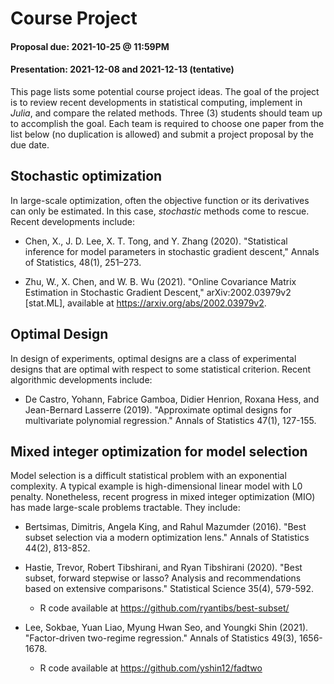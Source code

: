 # Course Project 

#### Proposal due: 2021-10-25 @ 11:59PM
#### Presentation: 2021-12-08 and 2021-12-13 (tentative)

This page lists some potential course project ideas. 
The goal of the project is to review recent developments in statistical computing, implement in *Julia*, and compare the related methods. 
Three (3) students should team up to accomplish the goal. Each team is required to choose one paper from the list below (no duplication is allowed) and submit a project proposal by the due date.

## Stochastic optimization

In large-scale optimization, often the objective function or its derivatives can only be estimated. In this case, *stochastic* methods come to rescue. Recent developments include:

* Chen, X., J. D. Lee, X. T. Tong, and Y. Zhang (2020). "Statistical inference for model parameters in stochastic gradient descent," Annals of Statistics, 48(1), 251–273.

* Zhu, W., X. Chen, and W. B. Wu (2021). "Online Covariance Matrix Estimation in Stochastic Gradient Descent," arXiv:2002.03979v2 [stat.ML], available at https://arxiv.org/abs/2002.03979v2.

## Optimal Design

In design of experiments, optimal designs are a class of experimental designs that are optimal with respect to some statistical criterion. Recent algorithmic developments include:

<!-- * Dennis Schmidt. "Characterization of $c$-, $L$-, and $\phi_k$-optimal designs for a class of non-linear multiple-regression models." Journal of the Royal Statistical Society -- Series B (2019): 101-120 -->

* De Castro, Yohann, Fabrice Gamboa, Didier Henrion, Roxana Hess, and Jean-Bernard Lasserre (2019). "Approximate optimal designs for multivariate polynomial regression." Annals of Statistics 47(1), 127-155.

<!--* Yue, Yuguang, Lieven Vandenberghe, and Weng Kee Wong (2019). "T-optimal designs for multi-factor polynomial regression models via a semidefinite relaxation method." Statistics and Computing 29(4), 725-738.-->

## Mixed integer optimization for model selection

Model selection is a difficult statistical problem with an exponential complexity. A typical example is high-dimensional linear model with L0 penalty. Nonetheless, recent progress in mixed integer optimization (MIO) has made large-scale problems tractable. They include:

<!--* Bertsimas, Dimitris, and Bart Van Parys (2020). "Sparse high-dimensional regression: Exact scalable algorithms and phase transitions." Annals of Statistics 48(1), 300-323.-->

* Bertsimas, Dimitris, Angela King, and Rahul Mazumder (2016). "Best subset selection via a modern optimization lens." Annals of Statistics 44(2), 813-852.

<!--* Dedieu, Antoine, Hussein Hazimeh, and Rahul Mazumder (2021). "Learning Sparse Classifiers: Continuous and Mixed Integer Optimization Perspectives." Journal of Machine Learning Research 22(135), 1-47.-->

* Hastie, Trevor, Robert Tibshirani, and Ryan Tibshirani (2020). "Best subset, forward stepwise or lasso? Analysis and recommendations based on extensive comparisons." Statistical Science 35(4), 579-592.
	+ R code available at https://github.com/ryantibs/best-subset/

* Lee, Sokbae, Yuan Liao, Myung Hwan Seo, and Youngki Shin (2021). "Factor-driven two-regime regression." Annals of Statistics 49(3), 1656-1678.
	+ R code available at https://github.com/yshin12/fadtwo

<!--
## Fused lasso and total variation penalty

Total variation (TV) penalty has been popular in image processing since the work of Rudin, L. I., Osher, S. and Fatemi, E. (1992), "Nonlinear total variation based noise removal algorithms," Physica D: 60(1), 259–268. This penalty has become popularized in statistics under the name "fused lasso," due to Tibshirani, R. , Saunders, M., Rosset, S., Zhu, J., and Knight, K. (2005), "Sparsity and Smoothness Via the Fused Lasso," Journal of the Royal Statistical Society, Series B, 67, 91–108; and Tibshirani, R. J., and Taylor, J. (2011), "The Solution Path of the Generalized Lasso," Annals of Statistics, 39, 1335–1371. TV penalty is becoming increasingly popular in other estimation problems than regression:

* Bassett, Robert, and James Sharpnack. "Fused density estimation: theory and methods." Journal of the Royal Statistical Society -- Series B (2019): 839-860. 

* Tan, K. M. and Witten, D. "Statistical properties of convex clustering." Electron. J. Statist. (2015): 2324–2347. 
-->

